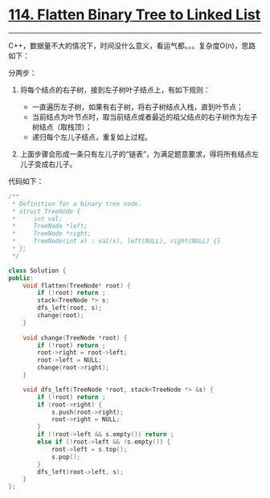 # [114. Flatten Binary Tree to Linked List](https://leetcode-cn.com/problems/flatten-binary-tree-to-linked-list/)

---

C++，数据量不大的情况下，时间没什么意义，看运气都。。。复杂度O(n)，思路如下：

分两步：
1. 将每个结点的右子树，接到左子树叶子结点上，有如下规则：
    - 一直遍历左子树，如果有右子树，将右子树结点入栈，直到叶节点；
    - 当前结点为叶节点时，取当前结点或者最近的祖父结点的右子树作为左子树结点（取栈顶）；
    - 递归每个左儿子结点，重复如上过程。

2. 上面步骤会形成一条只有左儿子的“链表”，为满足题意要求，得将所有结点左儿子变成右儿子。

代码如下：

```cpp
/**
 * Definition for a binary tree node.
 * struct TreeNode {
 *     int val;
 *     TreeNode *left;
 *     TreeNode *right;
 *     TreeNode(int x) : val(x), left(NULL), right(NULL) {}
 * };
 */

class Solution {
public:
    void flatten(TreeNode* root) {
        if (!root) return ;
        stack<TreeNode *> s;
        dfs_left(root, s);
        change(root);
    }
    
    void change(TreeNode *root) {
        if (!root) return ;
        root->right = root->left;
        root->left = NULL;
        change(root->right);
    }

    void dfs_left(TreeNode *root, stack<TreeNode *> &s) {
        if (!root) return ;
        if (root->right) {
            s.push(root->right);
            root->right = NULL;
        }
        if (!root->left && s.empty()) return ;
        else if (!root->left && !s.empty()) {
            root->left = s.top();
            s.pop();
        }
        dfs_left(root->left, s);
    }
};

```

